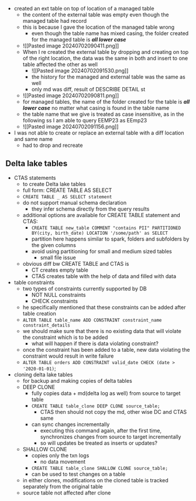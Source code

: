 - created an ext table on top of location of a managed table
	- the content of the external table was empty even though the managed table had record
	- this is because I gave the location of the managed table wrong 
		- even though the table name has mixed casing, the folder created for the managed table is ***all lower case***
	- ![[Pasted image 20240702090411.png]]
	- When I re created the external table by dropping and creating on top of the right location, the data was the same in both and insert to one table affected the other as well
		- ![[Pasted image 20240702091530.png]]
		- the history for the managed and external table was the same as well
		- only md was diff, result of DESCRIBE DETAIL st
	- ![[Pasted image 20240702090811.png]]
	- for managed tables, the name of the folder created for the table is ***all lower case*** no matter what casing is found in the table name
	- the table name that we give is treated as case insensitive, as in the following ss I am able to query EEMP23 as EEmp23
	- ![[Pasted image 20240702091156.png]]
- I was not able to create or replace an external table with a diff location and same name
	- had to drop and recreate


## Delta lake tables
- CTAS statements
	- to create Delta lake tables
	- full form: CREATE TABLE AS SELECT
	- `CREATE TABLE _ AS SELECT statement`
	- do not support manual schema declaration
		- they infer schema directly from the query results
	- additional options are available for CREATE TABLE statement and CTAS:
		- `CREATE TABLE new_table COMMENT "contains PII" PARTITIONED BY(city, birth_date) LOCATION '/some/path' as SELECT`
		- partition here happens similar to spark, folders and subfolders by the given columns
		- avoid using partitioning for small and medium sized tables
			- small file issue
	- obvious diff bw CREATE TABLE and CTAS is 
		- CT creates empty table
		- CTAS creates table with the help of data and filled with data
- table constraints
	- two types of constraints currently supported by DB
		- NOT NULL constraints
		- CHECK constraints
	- he specifically mentioned that these constraints can be added after table creation
	- `ALTER TABLE table_name ADD CONSTRAINT constraint_name constraint_details`
	- we should make sure that there is no existing data that will violate the constraint which is to be added
		- what will happen if there is data violating constraint?
	- once the constraint has been added to a table, new data violating the constraint would result in write failure
	- `ALTER TABLE orders ADD CONSTRAINT valid_date CHECK (date > '2020-01-01)`;
- cloning delta lake tables
	- for backup and making copies of delta tables
	- DEEP CLONE
		- fully copies data + md(delta log as well) from source to target table
		- `CREATE TABLE table_clone DEEP CLONE source_table;`
			- CTAS then should not copy the md, other wise DC and CTAS same
		- can sync changes incrementally
			- executing this command again, after the first time, synchronizes changes from source to target incrementally
			- so will updates be treated as inserts or updates?
	- SHALLOW CLONE
		- copies only the txn logs
			- no data movement
		- `CREATE TABLE table_clone SHALLOW CLONE source_table;`
		- can be used to test changes on a table
	- in either clones, modifications on the cloned table is tracked separately from the original table
	- source table not affected after clone